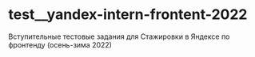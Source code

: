 # test__yandex-intern-frontent-2022
Вступительные тестовые задания для Стажировки в Яндексе по фронтенду (осень-зима 2022)
